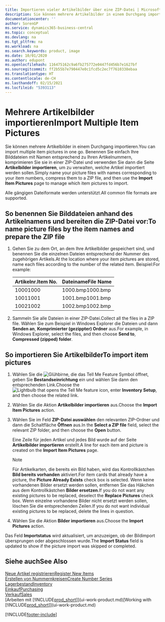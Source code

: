 ```yaml
---
title: Importieren vieler Artikelbilder über eine ZIP-Datei | Microsoft Docs
description: Sie können mehrere Artikelbilder in einem Durchgang importieren. Benennen Sie einfach Ihre Bilddateien mit Namen entsprechend zu Ihren Artikelnummern, komprimieren Sie sie in einer ZIP-Datei und verwenden Sie dann die Seite „Artikelbilder importieren”, um zu verwalten, welche Artikel importiert werden sollen.
documentationcenter: ''
author: SorenGP
ms.service: dynamics365-business-central
ms.topic: conceptual
ms.devlang: na
ms.tgt_pltfrm: na
ms.workload: na
ms.search.keywords: product, image
ms.date: 10/01/2020
ms.author: edupont
ms.openlocfilehash: 116475162c9a6fb275772e0447fd456b7e1627bf
ms.sourcegitcommit: ff2b55b7e790447e0c1fcd5c2ec7f7610338ebaa
ms.translationtype: HT
ms.contentlocale: de-CH
ms.lasthandoff: 02/15/2021
ms.locfileid: "5393113"
---
```

# <a name="import-multiple-item-pictures"></a><span data-ttu-id="aa624-104">Mehrere Artikelbilder importieren</span><span class="sxs-lookup"><span data-stu-id="aa624-104">Import Multiple Item Pictures</span></span>
<span data-ttu-id="aa624-105">Sie können mehrere Artikelbilder in einem Durchgang importieren.</span><span class="sxs-lookup"><span data-stu-id="aa624-105">You can import multiple item pictures in one go.</span></span> <span data-ttu-id="aa624-106">Benennen Sie einfach Ihre Bilddateien mit Namen entsprechend zu Ihren Artikelnummern, komprimieren Sie sie in einer ZIP-Datei und verwenden Sie dann die Seite **Artikelbilder importieren**, um zu verwalten, welche Artikel importiert werden sollen.</span><span class="sxs-lookup"><span data-stu-id="aa624-106">Simply name your picture files with names corresponding to your item numbers, compress them to a ZIP file, and then use the **Import Item Pictures** page to manage which item pictures to import.</span></span>

<span data-ttu-id="aa624-107">Alle gängigen Dateiformate werden unterstützt.</span><span class="sxs-lookup"><span data-stu-id="aa624-107">All common file formats are supported.</span></span>

## <a name="to-name-picture-files-by-the-item-names-and-prepare-the-zip-file"></a><span data-ttu-id="aa624-108">So benennen Sie Bilddateien anhand des Artikelnamens und bereiten die ZIP-Datei vor:</span><span class="sxs-lookup"><span data-stu-id="aa624-108">To name picture files by the item names and prepare the ZIP file</span></span>
1. <span data-ttu-id="aa624-109">Gehen Sie zu dem Ort, an dem Ihre Artikelbilder gespeichert sind, und benennen Sie die einzelnen Dateien entsprechend der Nummer des zugehörigen Artikels.</span><span class="sxs-lookup"><span data-stu-id="aa624-109">At the location where your item pictures are stored, name each files according to the number of the related item.</span></span> <span data-ttu-id="aa624-110">Beispiel:</span><span class="sxs-lookup"><span data-stu-id="aa624-110">For example:</span></span>

    |<span data-ttu-id="aa624-111">Artikelnr.</span><span class="sxs-lookup"><span data-stu-id="aa624-111">Item No.</span></span>|<span data-ttu-id="aa624-112">Dateiname</span><span class="sxs-lookup"><span data-stu-id="aa624-112">File Name</span></span>|
    |-|-|
    |<span data-ttu-id="aa624-113">1000</span><span class="sxs-lookup"><span data-stu-id="aa624-113">1000</span></span>|<span data-ttu-id="aa624-114">1000.bmp</span><span class="sxs-lookup"><span data-stu-id="aa624-114">1000.bmp</span></span>|
    |<span data-ttu-id="aa624-115">1001</span><span class="sxs-lookup"><span data-stu-id="aa624-115">1001</span></span>|<span data-ttu-id="aa624-116">1001.bmp</span><span class="sxs-lookup"><span data-stu-id="aa624-116">1001.bmp</span></span>|
    |<span data-ttu-id="aa624-117">1002</span><span class="sxs-lookup"><span data-stu-id="aa624-117">1002</span></span>|<span data-ttu-id="aa624-118">1002.bmp</span><span class="sxs-lookup"><span data-stu-id="aa624-118">1002.bmp</span></span>|

2. <span data-ttu-id="aa624-119">Sammeln Sie alle Dateien in einer ZIP-Datei.</span><span class="sxs-lookup"><span data-stu-id="aa624-119">Collect all the files in a ZIP file.</span></span> <span data-ttu-id="aa624-120">Wählen Sie zum Beispiel in Windows Explorer die Dateien und dann **Senden an**, **Komprimierter (gezippter) Ordner** aus.</span><span class="sxs-lookup"><span data-stu-id="aa624-120">For example, in Windows Explorer, select the files, and then choose **Send to**, **Compressed (zipped) folder**.</span></span>     

## <a name="to-import-item-pictures"></a><span data-ttu-id="aa624-121">So importieren Sie Artikelbilder</span><span class="sxs-lookup"><span data-stu-id="aa624-121">To import item pictures</span></span>
1. <span data-ttu-id="aa624-122">Wählen Sie die ![Glühbirne, die das Tell Me Feature](media/ui-search/search_small.png "Tell Me-Funktion") Symbol öffnet, geben Sie **Bestandseinrichtung** ein und wählen Sie dann den entsprechenden Link.</span><span class="sxs-lookup"><span data-stu-id="aa624-122">Choose the ![Lightbulb that opens the Tell Me feature](media/ui-search/search_small.png "Tell me what you want to do") icon, enter **Inventory Setup**, and then choose the related link.</span></span>
2. <span data-ttu-id="aa624-123">Wählen Sie die Aktion **Artikelbilder importieren** aus.</span><span class="sxs-lookup"><span data-stu-id="aa624-123">Choose the **Import Item Pictures** action.</span></span>
3. <span data-ttu-id="aa624-124">Wählen Sie im Feld **ZIP-Datei auswählen** den relevanten ZIP-Ordner und dann die Schaltfläche **Öffnen** aus.</span><span class="sxs-lookup"><span data-stu-id="aa624-124">In the **Select a ZIP file** field, select the relevant ZIP folder, and then choose the **Open** button.</span></span>

    <span data-ttu-id="aa624-125">Eine Zeile für jeden Artikel und jedes Bild wurde auf der Seite **Artikelbilder importieren** erstellt.</span><span class="sxs-lookup"><span data-stu-id="aa624-125">A line for each item and picture is created on the **Import Item Pictures** page.</span></span>

    > [!NOTE]
    > <span data-ttu-id="aa624-126">Für Artikelkarten, die bereits ein Bild haben, wird das Kontrollkästchen **Bild bereits vorhanden** aktiviert.</span><span class="sxs-lookup"><span data-stu-id="aa624-126">For item cards that already have a picture, the **Picture Already Exists** check box is selected.</span></span> <span data-ttu-id="aa624-127">Wenn keine vorhandenen Bilder ersetzt werden sollen, entfernen Sie das Häkchen aus dem Kontrollkästchen **Bilder ersetzen**.</span><span class="sxs-lookup"><span data-stu-id="aa624-127">If you do not want any existing pictures to be replaced, deselect the **Replace Pictures** check box.</span></span> <span data-ttu-id="aa624-128">Wenn einzelne vorhandene Bilder nicht ersetzt werden sollen, löschen Sie die entsprechenden Zeilen.</span><span class="sxs-lookup"><span data-stu-id="aa624-128">If you do not want individual existing pictures to be replaced, delete the lines in question.</span></span>

3. <span data-ttu-id="aa624-129">Wählen Sie die Aktion **Bilder importieren** aus.</span><span class="sxs-lookup"><span data-stu-id="aa624-129">Choose the **Import Pictures** action.</span></span>

<span data-ttu-id="aa624-130">Das Feld **Importstatus** wird aktualisiert, um anzuzeigen, ob der Bildimport übersprungen oder abgeschlossen wurde.</span><span class="sxs-lookup"><span data-stu-id="aa624-130">The **Import Status** field is updated to show if the picture import was skipped or completed.</span></span>       

## <a name="see-also"></a><span data-ttu-id="aa624-131">Siehe auch</span><span class="sxs-lookup"><span data-stu-id="aa624-131">See Also</span></span>
[<span data-ttu-id="aa624-132">Neue Artikel registrieren</span><span class="sxs-lookup"><span data-stu-id="aa624-132">Register New Items</span></span>](inventory-how-register-new-items.md)  
[<span data-ttu-id="aa624-133">Erstellen von Nummernkreisen</span><span class="sxs-lookup"><span data-stu-id="aa624-133">Create Number Series</span></span>](ui-create-number-series.md)  
[<span data-ttu-id="aa624-134">Lagerbestand</span><span class="sxs-lookup"><span data-stu-id="aa624-134">Inventory</span></span>](inventory-manage-inventory.md)  
[<span data-ttu-id="aa624-135">Einkauf</span><span class="sxs-lookup"><span data-stu-id="aa624-135">Purchasing</span></span>](purchasing-manage-purchasing.md)  
[<span data-ttu-id="aa624-136">Verkauf</span><span class="sxs-lookup"><span data-stu-id="aa624-136">Sales</span></span>](sales-manage-sales.md)  
<span data-ttu-id="aa624-137">[Arbeiten mit [!INCLUDE[prod_short](includes/prod_short.md)]](ui-work-product.md)</span><span class="sxs-lookup"><span data-stu-id="aa624-137">[Working with [!INCLUDE[prod_short](includes/prod_short.md)]](ui-work-product.md)</span></span>


[!INCLUDE[footer-include](includes/footer-banner.md)]